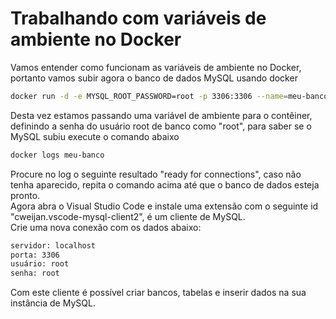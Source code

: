 # Trabalhando com variáveis de ambiente no Docker

Vamos entender como funcionam as variáveis de ambiente no Docker, portanto vamos subir agora o banco de dados MySQL usando docker

````sh
docker run -d -e MYSQL_ROOT_PASSWORD=root -p 3306:3306 --name=meu-banco mysql:8.0
````

Desta vez estamos passando uma variável de ambiente para o contêiner, definindo a senha do usuário root de banco como "root", para saber se o MySQL subiu execute o comando abaixo

````sh
docker logs meu-banco
````

Procure no log o seguinte resultado "ready for connections", caso não tenha aparecido, repita o comando acima até que o banco de dados esteja pronto.<br>
Agora abra o Visual Studio Code e instale uma extensão com o seguinte id "cweijan.vscode-mysql-client2", é um cliente de MySQL.<br>
Crie uma nova conexão com os dados abaixo:

````sh
servidor: localhost
porta: 3306
usuário: root
senha: root
````

Com este cliente é possível criar bancos, tabelas e inserir dados na sua instância de MySQL.